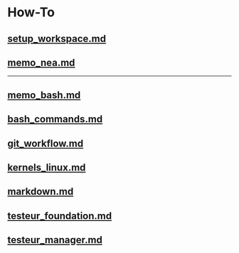 # How-To

## [setup_workspace.md](setup_workspace.md)

## [memo_nea.md](memo_nea.md)

---------

## [memo_bash.md](memo_bash.md)

## [bash_commands.md](bash_commands.md)

## [git_workflow.md](git_workflow.md)

## [kernels_linux.md](kernels_linux.md)

## [markdown.md](markdown.md)

## [testeur_foundation.md](testeur_foundation.md)

## [testeur_manager.md](testeur_manager.md)
